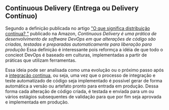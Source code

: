 ## Continuous Delivery (Entrega ou Delivery Contínuo)

Segundo a definição publicada no artigo ["O que significa distribuição contínua?
"](https://aws.amazon.com/devops/continuous-delivery/) publicado na Amazon, *Continuous Delivery é uma prática de desenvolvimento de software DevOps em que alterações de código são criadas, testadas e preparadas automaticamente para liberação para produção* Essa definição é interessante pois reformça a idéia de que todo o concieot DevOps é baseado em culturas, implementadas a partir de práticas que utilizam ferramentas.

Essa ideia pode ser analisada como uma evolução ou o próximo passo após a [integração continua](https://github.com/fiapsecdevops/classroom/blob/master/content/1conceitos/ci.md), ou seja, uma vez que o processo de integração e teste automatizado de código seja implementado é possível gerar de forma automática a versão ou artefato pronto para entrada em produção. Dessa forma cada alteração de código criada, é testada e enviada para um ou vários estágios subsequentes de validação para que por fim seja aprovada e implementada em produção.